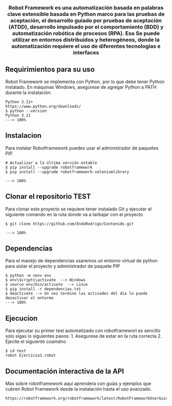 <h1 align="center"Centenido Practico Robotframework</h1>
<h3 align="center">Robot Framework es una automatización basada en palabras clave extensible basada en Python marco para las pruebas de aceptación, el desarrollo guiado por pruebas de aceptación (ATDD), desarrollo impulsado por el comportamiento (BDD) y automatización robótica de procesos (RPA). Eso Se puede utilizar en entornos distribuidos y heterogéneos, donde la automatización requiere el uso de diferentes tecnologías e interfaces</h3>

## Requirimientos para su uso
Robot Framework se implementa con Python, por lo que debe tener Python instalado.
En máquinas Windows, asegúrese de agregar Python a PATH durante la instalación.
```Web
Python 3.11+
https://www.python.org/downloads/
$ python --version
Python 3.11
---> 100%
```

## Instalacion
Para instalar Robotframework puedes usar el administrador de paquetes PIP.

```console
# Actualizar a la última versión estable
$ pip install --upgrade robotframework
$ pip install --upgrade robotframework-seleniumlibrary

---> 100%
```

## Clonar el repositorio TEST

Para clonar este proyecto se requiere tener instalado Git y ejecutar el siguiente comando en la ruta donde va a tarbajar con el proyecto
```console
$ git clone https://github.com/EndoRodrigo/Contenido.git

---> 100%
```
## Dependencias

Para el manejo de dependencias usaremos un entorno virtual de python para aislar el proyecto y administrador de paquete PIP
```console
$ python -m venv env
$ env\Scripts\activate  --> Windows
$ source env/bin/activate  --> Linux
$ pip install -r dependencias.txt
$ deactivate --> Un vez termine las activades del dia lo puede desactivar el entormo
---> 100%
```

## Ejecucion
Para ejecutar su primer test automatizado con robotframeworl es sencillo solo sigas lo siguientes pasos:
    1. Asegurese de estar en la ruta correcta
    2. Ejecite el siguiente coamdno
```console
$ cd test
robot Ejercicio1.robot
```

## Documentación interactiva de la API

Mas sobre robotframework aqui aprendera con guías y ejemplos que cubren Robot Framework desde la instalación hasta el uso avanzado.

```web
https://robotframework.org/robotframework/latest/RobotFrameworkUserGuide.html
```
